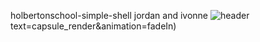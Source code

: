 holbertonschool-simple-shell
jordan and ivonne
![header](https://capsule-render.vercel.app/api?type=cylinder&text=capsule_render&animation=fadeIn)
text=capsule_render&animation=fadeIn)
